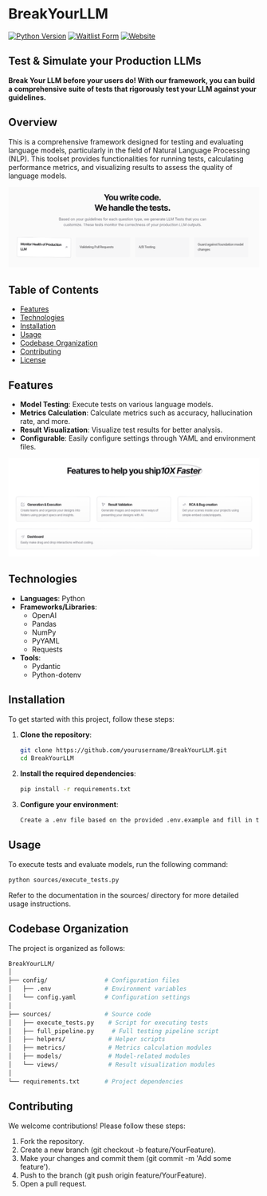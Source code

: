 # BreakYourLLM


[![Python Version](https://img.shields.io/badge/python-3.8%2B-blue.svg)](https://www.python.org/downloads/release/python-380/)
[![Waitlist Form](https://img.shields.io/badge/Form-Click_here-blue)](https://example.com/form)
[![Website](https://img.shields.io/badge/Website-Click_here-green)](https://example.com/website)

## Test & Simulate your Production LLMs

**Break Your LLM before your users do! With our framework, you can build a comprehensive suite of tests that rigorously test your LLM against your guidelines.**

## Overview

This is a comprehensive framework designed for testing and evaluating language models, particularly in the field of Natural Language Processing (NLP). This toolset provides functionalities for running tests, calculating performance metrics, and visualizing results to assess the quality of language models.

![Overview Image](docs/images/overview.png)

## Table of Contents

- [Features](#features)
- [Technologies](#technologies)
- [Installation](#installation)
- [Usage](#usage)
- [Codebase Organization](#codebase-organization)
- [Contributing](#contributing)
- [License](#license)

## Features

- **Model Testing**: Execute tests on various language models.
- **Metrics Calculation**: Calculate metrics such as accuracy, hallucination rate, and more.
- **Result Visualization**: Visualize test results for better analysis.
- **Configurable**: Easily configure settings through YAML and environment files.

![Features Image](docs/images/features.png)

## Technologies

- **Languages**: Python
- **Frameworks/Libraries**: 
  - OpenAI
  - Pandas
  - NumPy
  - PyYAML
  - Requests
- **Tools**: 
  - Pydantic
  - Python-dotenv

## Installation

To get started with this project, follow these steps:

1. **Clone the repository**:
   ```bash
   git clone https://github.com/yourusername/BreakYourLLM.git
   cd BreakYourLLM

2. **Install the required dependencies**:
    ```bash
    pip install -r requirements.txt
    ```
3. **Configure your environment**:
    ```bash
    Create a .env file based on the provided .env.example and fill in the necessary variables.
    ```

## Usage

To execute tests and evaluate models, run the following command:

```bash
python sources/execute_tests.py
```

Refer to the documentation in the sources/ directory for more detailed usage instructions.


## Codebase Organization
The project is organized as follows:

```bash
BreakYourLLM/
│
├── config/                # Configuration files
│   ├── .env               # Environment variables
│   └── config.yaml        # Configuration settings
│
├── sources/               # Source code
│   ├── execute_tests.py    # Script for executing tests
│   ├── full_pipeline.py     # Full testing pipeline script
│   ├── helpers/            # Helper scripts
│   ├── metrics/            # Metrics calculation modules
│   ├── models/             # Model-related modules
│   └── views/              # Result visualization modules
│
└── requirements.txt       # Project dependencies
```

## Contributing

We welcome contributions! Please follow these steps:

1. Fork the repository.
2. Create a new branch (git checkout -b feature/YourFeature).
3. Make your changes and commit them (git commit -m 'Add some feature').
4. Push to the branch (git push origin feature/YourFeature).
5. Open a pull request.
